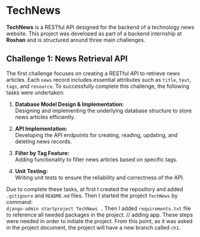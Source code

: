 # TechNews

**TechNews** is a RESTful API designed for the backend of a technology news website. This project was developed as part of a backend internship at **Roshan** and is structured around three main challenges.

## Challenge 1: News Retrieval API

The first challenge focuses on creating a RESTful API to retrieve news articles. Each `news` record includes essential attributes such as `title`, `text`, `tags`, and `resource`. To successfully complete this challenge, the following tasks were undertaken:

1. **Database Model Design & Implementation:**  
   Designing and implementing the underlying database structure to store news articles efficiently.

2. **API Implementation:**  
   Developing the API endpoints for creating, reading, updating, and deleting news records.

3. **Filter by Tag Feature:**  
   Adding functionality to filter news articles based on specific tags.

4. **Unit Testing:**  
   Writing unit tests to ensure the reliability and correctness of the API.

Due to complete these tasks, at first I created the repository and added `.gitignore` and `README.md` files. Then I started the project `TechNews` by command:\
`django-admin startproject TechNews .`
Then I added `requirements.txt` file to reference all needed packages in the project.
// adding app.
These steps were needed in order to initiate the project. From this point, as it was asked in the project document, the project will have a new branch called `ch1`.